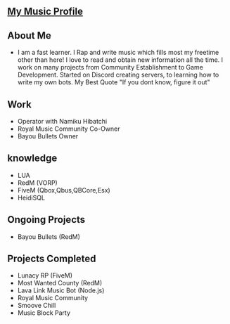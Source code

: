 ## [My Music Profile](https://soundcloud.com/justinmurph)

## About Me
- I am a fast learner. I Rap and write music which fills most my freetime other than here! I love to read and obtain new information all the time. I work on many projects from Community Establishment to Game Development. Started on Discord creating servers, to learning how to write my own bots. My Best Quote "If you dont know, figure it out"

## Work
- Operator with Namiku Hibatchi
- Royal Music Community Co-Owner
- Bayou Bullets Owner

## knowledge
- LUA
- RedM (VORP)
- FiveM (Qbox,Qbus,QBCore,Esx)
- HeidiSQL 

## Ongoing Projects
- Bayou Bullets (RedM)

## Projects Completed
- Lunacy RP (FiveM)
- Most Wanted County (RedM)
- Lava Link Music Bot (Node.js)
- Royal Music Community
- Smoove Chill
- Music Block Party
